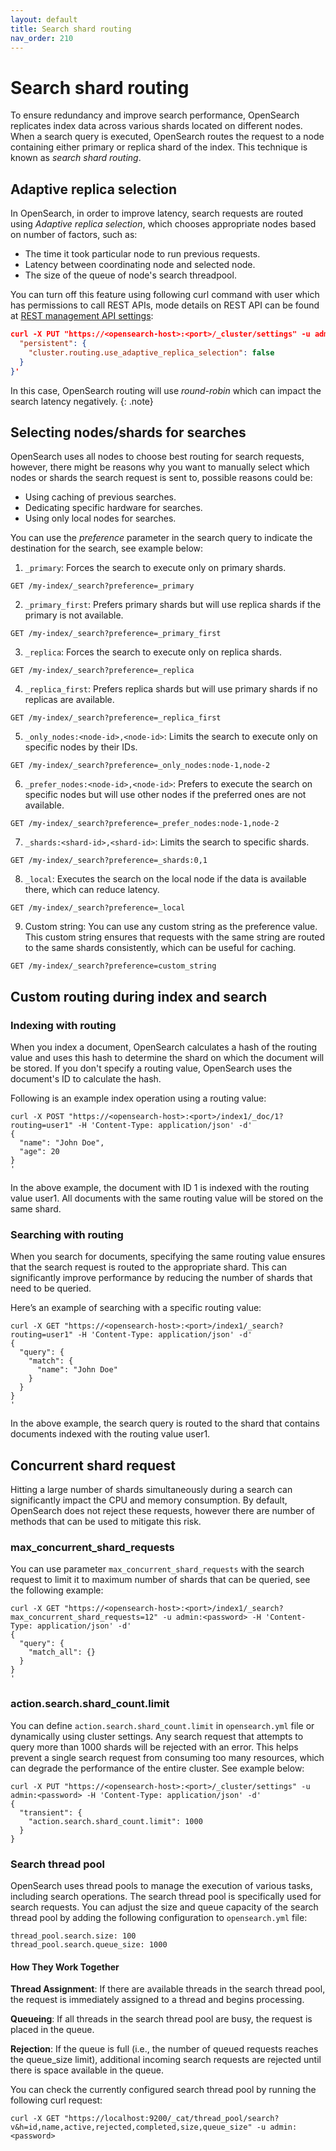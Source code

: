 ```yaml
---
layout: default
title: Search shard routing
nav_order: 210
---
```


# Search shard routing

To ensure redundancy and improve search performance, OpenSearch replicates index data across various shards located on different nodes. When a search query is executed, OpenSearch routes the request to a node containing either primary or replica shard of the index. This technique is known as _search shard routing_.

## Adaptive replica selection

In OpenSearch, in order to improve latency, search requests are routed using _Adaptive replica selection_, which chooses appropriate nodes based on number of factors, such as:

- The time it took particular node to run previous requests.
- Latency between coordinating node and selected node.
- The size of the queue of node's search threadpool.

You can turn off this feature using following curl command with user which has permissions to call REST APIs, mode details on REST API can be found at [REST management API settings]({{site.url}}{{site.baseurl}}/install-and-configure/configuring-opensearch/security-settings/#rest-management-api-settings):

```json
curl -X PUT "https://<opensearch-host>:<port>/_cluster/settings" -u admin:<password> -H "Content-Type: application/json" -d '{
  "persistent": {
    "cluster.routing.use_adaptive_replica_selection": false
  }
}'
```

In this case, OpenSearch routing will use _round-robin_ which can impact the search latency negatively.
{: .note}

## Selecting nodes/shards for searches

OpenSearch uses all nodes to choose best routing for search requests, however, there might be reasons why you want to manually select which nodes or shards the search request is sent to, possible reasons could be:

- Using caching of previous searches.
- Dedicating specific hardware for searches.
- Using only local nodes for searches.

You can use the _preference_ parameter in the search query to indicate the destination for the search, see example below:

1. `_primary`: Forces the search to execute only on primary shards.
```
GET /my-index/_search?preference=_primary
```
2. `_primary_first`: Prefers primary shards but will use replica shards if the primary is not available.
```
GET /my-index/_search?preference=_primary_first
```
3. `_replica`: Forces the search to execute only on replica shards.
```
GET /my-index/_search?preference=_replica
```
4. `_replica_first`: Prefers replica shards but will use primary shards if no replicas are available.
```
GET /my-index/_search?preference=_replica_first
```
5. `_only_nodes:<node-id>,<node-id>`: Limits the search to execute only on specific nodes by their IDs.
```
GET /my-index/_search?preference=_only_nodes:node-1,node-2
```
6. `_prefer_nodes:<node-id>,<node-id>`: Prefers to execute the search on specific nodes but will use other nodes if the preferred ones are not available.
```
GET /my-index/_search?preference=_prefer_nodes:node-1,node-2
```
7. `_shards:<shard-id>,<shard-id>`: Limits the search to specific shards.
```
GET /my-index/_search?preference=_shards:0,1
```
8. `_local`: Executes the search on the local node if the data is available there, which can reduce latency.
```
GET /my-index/_search?preference=_local
```
9. Custom string: You can use any custom string as the preference value. This custom string ensures that requests with the same string are routed to the same shards consistently, which can be useful for caching.
```
GET /my-index/_search?preference=custom_string
```

## Custom routing during index and search

### Indexing with routing
When you index a document, OpenSearch calculates a hash of the routing value and uses this hash to determine the shard on which the document will be stored. If you don't specify a routing value, OpenSearch uses the document's ID to calculate the hash.

Following is an example index operation using a routing value:
```
curl -X POST "https://<opensearch-host>:<port>/index1/_doc/1?routing=user1" -H 'Content-Type: application/json' -d'
{
  "name": "John Doe",
  "age": 20
}
'
```
In the above example, the document with ID 1 is indexed with the routing value user1. All documents with the same routing value will be stored on the same shard.

### Searching with routing

When you search for documents, specifying the same routing value ensures that the search request is routed to the appropriate shard. This can significantly improve performance by reducing the number of shards that need to be queried.

Here’s an example of searching with a specific routing value:
```
curl -X GET "https://<opensearch-host>:<port>/index1/_search?routing=user1" -H 'Content-Type: application/json' -d'
{
  "query": {
    "match": {
      "name": "John Doe"
    }
  }
}
'
```
In the above example, the search query is routed to the shard that contains documents indexed with the routing value user1.

## Concurrent shard request

Hitting a large number of shards simultaneously during a search can significantly impact the CPU and memory consumption. By default, OpenSearch does not reject these requests, however there are number of methods that can be used to mitigate this risk.

### max_concurrent_shard_requests

You can use parameter `max_concurrent_shard_requests` with the search request to limit it to maximum number of shards that can be queried, see the following example:

```
curl -X GET "https://<opensearch-host>:<port>/index1/_search?max_concurrent_shard_requests=12" -u admin:<password> -H 'Content-Type: application/json' -d'
{
  "query": {
    "match_all": {}
  }
}
'
```

### action.search.shard_count.limit

You can define `action.search.shard_count.limit` in `opensearch.yml` file or dynamically using cluster settings. Any search request that attempts to query more than 1000 shards will be rejected with an error. This helps prevent a single search request from consuming too many resources, which can degrade the performance of the entire cluster. See example below:

```
curl -X PUT "https://<opensearch-host>:<port>/_cluster/settings" -u admin:<password> -H 'Content-Type: application/json' -d'
{
  "transient": {
    "action.search.shard_count.limit": 1000
  }
}
```

### Search thread pool

OpenSearch uses thread pools to manage the execution of various tasks, including search operations. The search thread pool is specifically used for search requests. You can adjust the size and queue capacity of the search thread pool by adding the following configuration to `opensearch.yml`
file:
```
thread_pool.search.size: 100
thread_pool.search.queue_size: 1000
```

#### How They Work Together

**Thread Assignment**: If there are available threads in the search thread pool, the request is immediately assigned to a thread and begins processing.

**Queueing**: If all threads in the search thread pool are busy, the request is placed in the queue.

**Rejection**: If the queue is full (i.e., the number of queued requests reaches the queue_size limit), additional incoming search requests are rejected until there is space available in the queue.

You can check the currently configured search thread pool by running the following curl request:
```
curl -X GET "https://localhost:9200/_cat/thread_pool/search?v&h=id,name,active,rejected,completed,size,queue_size" -u admin:<password>
```
